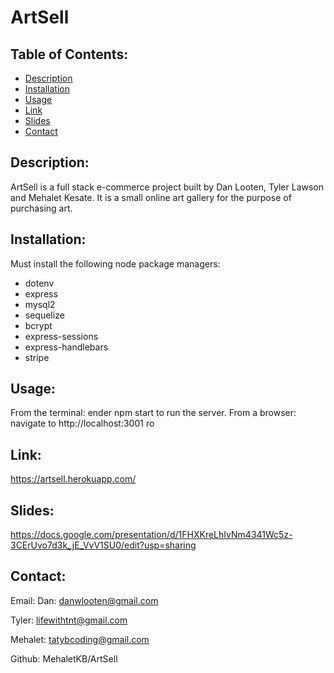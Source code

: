 # ArtSell

## Table of Contents:

- [Description](#description)
- [Installation](#installation)
- [Usage](#usage)
- [Link](#link)
- [Slides](#slides)
- [Contact](#contact)

## Description:

ArtSell is a full stack e-commerce project built by Dan Looten, Tyler Lawson and Mehalet Kesate. It is a small online art gallery for the purpose of purchasing art.

## Installation:

Must install the following node package managers:

- dotenv
- express
- mysql2
- sequelize
- bcrypt
- express-sessions
- express-handlebars
- stripe

## Usage:

From the terminal: ender npm start to run the server.
From a browser: navigate to http://localhost:3001 ro

## Link:

https://artsell.herokuapp.com/

## Slides:

https://docs.google.com/presentation/d/1FHXKreLhIvNm4341Wc5z-3CErUvo7d3k_jE_VvV1SU0/edit?usp=sharing

## Contact:

Email:
Dan: danwlooten@gmail.com

Tyler: lifewithtnt@gmail.com

Mehalet: tatybcoding@gmail.com

Github: MehaletKB/ArtSell
